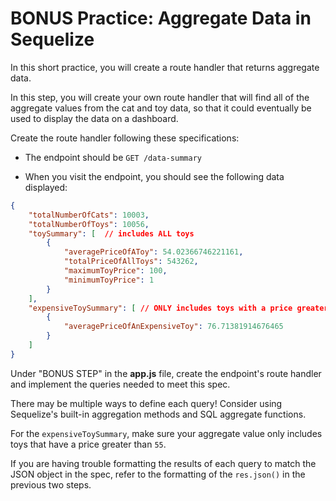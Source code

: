 # BONUS Practice: Aggregate Data in Sequelize

In this short practice, you will create a route handler that returns aggregate
data.

In this step, you will create your own route handler that will find all of the
aggregate values from the cat and toy data, so that it could eventually be used
to display the data on a dashboard.

Create the route handler following these specifications:

- The endpoint should be `GET /data-summary`

- When you visit the endpoint, you should see the following data displayed:

```json
{
    "totalNumberOfCats": 10003,
    "totalNumberOfToys": 10056,
    "toySummary": [  // includes ALL toys
        {
            "averagePriceOfAToy": 54.02366746221161,
            "totalPriceOfAllToys": 543262,
            "maximumToyPrice": 100,
            "minimumToyPrice": 1
        }
    ],
    "expensiveToySummary": [ // ONLY includes toys with a price greater than 55
        {
            "averagePriceOfAnExpensiveToy": 76.71381914676465
        }
    ]
}
```

Under "BONUS STEP" in the __app.js__ file, create the endpoint's route handler
and implement the queries needed to meet this spec.

There may be multiple ways to define each query! Consider using Sequelize's
built-in aggregation methods and SQL aggregate functions.

For the `expensiveToySummary`, make sure your aggregate value only includes toys
that have a price greater than `55`.

If you are having trouble formatting the results of each query to match
the JSON object in the spec, refer to the formatting of the `res.json()` in the
previous two steps.
